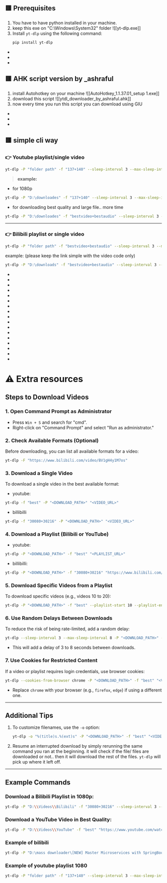 ## 🟥 Prerequisites
1. You have to have python installed in your machine.
2. keep this exe on "C:\Windows\System32" folder
   ![[yt-dlp.exe]]
3. Install `yt-dlp` using the following command:
   ```bash
   pip install yt-dlp
   ```

- 
- 
- 

## 🟥 AHK script version by _ashraful

1. install Autohotkey on your machine
   ![[AutoHotkey_1.1.37.01_setup 1.exe]]
2. download this script
   ![[ytdl_downloader_by_ashraful.ahk]]
3. now every time you run this script you can download using GIU

- 
- 
- 

## 🟥 simple cli way
### 👉 Youtube playlist/single video

```bash
yt-dlp -P "folder path" -f "137+140" --sleep-interval 3 --max-sleep-interval 8 "playlist link / single video link"
```

> **example:**

- for 1080p
```bash
yt-dlp -P "D:\downloades" -f "137+140" --sleep-interval 3 --max-sleep-interval 8 "https://www.youtube.com/playlist?list=PLu71SKxNbfoBGh_8p_NS-ZAh6v7HhYqHW"
```

- for downloading best quality and large file.. more time
```bash
yt-dlp -P "D:\downloades" -f "bestvideo+bestaudio" --sleep-interval 3 --max-sleep-interval 8 "https://www.youtube.com/playlist?list=PLu71SKxNbfoBGh_8p_NS-ZAh6v7HhYqHW"
```


---

### 👉 Bilibili playlist or single video

```bash
yt-dlp -P "folder path" -f "bestvideo+bestaudio" --sleep-interval 3 --max-sleep-interval 8 "playlist name with playlist code from bilibili"
```

example: (please keep the link simple with the video code only)

```bash
yt-dlp -P "D:\downloads" -f "bestvideo+bestaudio" --sleep-interval 3 --max-sleep-interval 8 "https://www.bilibili.com/video/BV1gH4y1M7os"
```

- 
- 
- 
- 
- 
- 
- 
- 
- 
- 
- 
- 
- 
- 
- 
- 
- 
# ⚠️ Extra resources
## Steps to Download Videos

### 1. Open Command Prompt as Administrator
- Press `Win + S` and search for "cmd".
- Right-click on "Command Prompt" and select "Run as administrator."

### 2. Check Available Formats (Optional)

Before downloading, you can list all available formats for a video:
```bash
yt-dlp -F "https://www.bilibili.com/video/BV1gH4y1M7os"
```


### 3. Download a Single Video

To download a single video in the best available format:

- youtube:
```bash
yt-dlp -f "best" -P "<DOWNLOAD_PATH>" "<VIDEO_URL>"
```

- billibilli
```bash
yt-dlp -f "30080+30216" -P "<DOWNLOAD_PATH>" "<VIDEO_URL>"
```


### 4. Download a Playlist (Bilibili or YouTube)

- youtube:
```bash
yt-dlp -P "<DOWNLOAD_PATH>" -f "best" "<PLAYLIST_URL>"
```

- billibilli:
```bash
yt-dlp -P "<DOWNLOAD_PATH>" -f "30080+30216" "https://www.bilibili.com/video/BV1gH4y1M7os"
```

### 5. Download Specific Videos from a Playlist
To download specific videos (e.g., videos 10 to 20):
```bash
yt-dlp -P "<DOWNLOAD_PATH>" -f "best" --playlist-start 10 --playlist-end 20 "<PLAYLIST_URL>"
```


### 6. Use Random Delays Between Downloads
To reduce the risk of being rate-limited, add a random delay:
```bash
yt-dlp --sleep-interval 3 --max-sleep-interval 8 -P "<DOWNLOAD_PATH>" -f "best" "<PLAYLIST_URL>"
```
- This will add a delay of 3 to 8 seconds between downloads.


### 7. Use Cookies for Restricted Content
If a video or playlist requires login credentials, use browser cookies:
```bash
yt-dlp --cookies-from-browser chrome -P "<DOWNLOAD_PATH>" -f "best" "<VIDEO_URL>"
```
- Replace `chrome` with your browser (e.g., `firefox`, `edge`) if using a different one.

---

## Additional Tips
1. To customize filenames, use the `-o` option:
   ```bash
   yt-dlp -o "%(title)s.%(ext)s" -P "<DOWNLOAD_PATH>" -f "best" "<VIDEO_URL>"
   ```
2. Resume an interrupted download by simply rerunning the same command you ran at the beginning. it will check if the file/ files are downloaded or not.. then it will download the rest of the files. `yt-dlp` will pick up where it left off.


---

## Example Commands

### Download a Bilibili Playlist in 1080p:
```bash
yt-dlp -P "D:\\Videos\\Bilibili" -f "30080+30216" --sleep-interval 3 --max-sleep-interval 8 "https://www.bilibili.com/video/BV1gH4y1M7os"
```

### Download a YouTube Video in Best Quality:
```bash
yt-dlp -P "D:\\Videos\\YouTube" -f "best" "https://www.youtube.com/watch?v=example"
```


### Example of bilibili
```bash
yt-dlp -P "D:\mass downloader\[NEW] Master Microservices with SpringBoot,Docker,Kubernetes" -f "30080+30216" --sleep-interval 3 --max-sleep-interval 8 "https://www.bilibili.com/video/BV1gH4y1M7os"
```

### Example of youtube playlist 1080

```bash
yt-dlp -P "folder path" -f "137+140" --sleep-interval 3 --max-sleep-interval 8 "playlist link"
```








